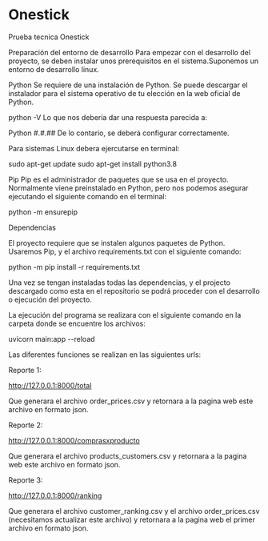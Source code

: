 # Onestick
Prueba tecnica Onestick

Preparación del entorno de desarrollo
Para empezar con el desarrollo del proyecto, se deben instalar unos prerequisitos en el sistema.Suponemos un entorno de desarrollo linux.

Python
Se requiere de una instalación de Python. Se puede descargar el instalador para el sistema operativo de tu elección en la web oficial de Python.

python -V
Lo que nos debería dar una respuesta parecida a:

Python #.#.##
De lo contario, se deberá configurar correctamente.

Para sistemas Linux debera ejercutarse en terminal:

sudo apt-get update
sudo apt-get install python3.8

Pip
Pip es el administrador de paquetes que se usa en el proyecto. Normalmente viene preinstalado en Python, pero nos podemos asegurar ejecutando el siguiente comando en el terminal:

python -m ensurepip

Dependencias

El proyecto requiere que se instalen algunos paquetes de Python. Usaremos Pip, y el archivo requirements.txt con el siguiente comando:

python -m pip install -r requirements.txt

Una vez se tengan instaladas todas las dependencias, y el projecto descargado como esta en el repositorio se podrá proceder con el desarrollo o ejecución del proyecto.

La ejecución del programa se realizara con el siguiente comando en la carpeta donde se encuentre los archivos:

uvicorn main:app --reload

Las diferentes funciones se realizan en las siguientes urls:

Reporte 1:

http://127.0.0.1:8000/total

Que generara el archivo order_prices.csv y retornara a la pagina web este archivo en formato json.

Reporte 2:

http://127.0.0.1:8000/comprasxproducto

Que generara el archivo products_customers.csv y retornara a la pagina web este archivo en formato json.

Reporte 3:

http://127.0.0.1:8000/ranking

Que generara el archivo customer_ranking.csv y el archivo order_prices.csv (necesitamos actualizar este archivo) y retornara a la pagina web el primer archivo en formato json.
